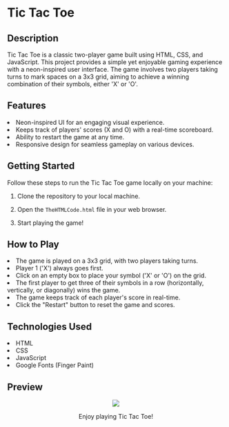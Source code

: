 # Tic Tac Toe
<!DOCTYPE html>
<html lang="en">
<body>
<h2> Description </h2> 
<p>Tic Tac Toe is a classic two-player game built using HTML, CSS, and JavaScript. This project provides a simple yet enjoyable gaming experience with a neon-inspired user interface. The game involves two players taking turns to mark spaces on a 3x3 grid, aiming to achieve a winning combination of their symbols, either 'X' or 'O'.</p>

<h2>Features</h2>
<p>
<li> Neon-inspired UI for an engaging visual experience.</li>
<li> Keeps track of players' scores (X and O) with a real-time scoreboard.</li>
<li> Ability to restart the game at any time.</li>
<li> Responsive design for seamless gameplay on various devices.</li>
</p>

<h2>Getting Started</h2>

<p> Follow these steps to run the Tic Tac Toe game locally on your machine:

1. Clone the repository to your local machine.
   
2. Open the `TheHTMLCode.html` file in your web browser.

3. Start playing the game!</p>

<h2>How to Play</h2>

<p>
<li>The game is played on a 3x3 grid, with two players taking turns.</li>
<li>Player 1 ('X') always goes first.</li>
<li>Click on an empty box to place your symbol ('X' or 'O') on the grid.</li>
<li>The first player to get three of their symbols in a row (horizontally, vertically, or diagonally) wins the game.</li>
<li>The game keeps track of each player's score in real-time.</li>
<li>Click the "Restart" button to reset the game and scores.</li>
</p>
<h2>Technologies Used</h2>
<p>
<li>HTML</li>
<li>CSS</li>
<li>JavaScript</li>
<li>Google Fonts (Finger Paint)</li>
</p>
<h2>Preview</h2>
<p align='center'><img src="https://github.com/VarunikaAnnadurai/Tic-Tac-Toe/assets/147306753/684c0c75-a23f-4e25-97c3-877e007c8b60"></p>
<p align='center'>Enjoy playing Tic Tac Toe!</p>


</body>
